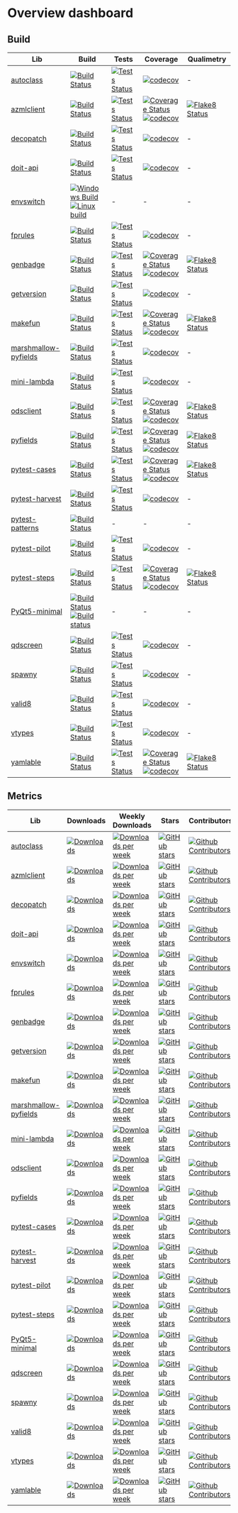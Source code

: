 # Overview dashboard

## Build

| Lib | Build | Tests | Coverage | Qualimetry |
| --- | ----- | ----- | -------- | ---------- |
| [autoclass](https://smarie.github.io/python-autoclass/) | [![Build Status](https://travis-ci.org/smarie/python-autoclass.svg?branch=master)](https://travis-ci.org/smarie/python-autoclass) | [![Tests Status](https://smarie.github.io/python-autoclass/junit/junit-badge.svg?dummy=8484744)](https://smarie.github.io/python-autoclass/junit/report.html) | [![codecov](https://codecov.io/gh/smarie/python-autoclass/branch/master/graph/badge.svg)](https://codecov.io/gh/smarie/python-autoclass) | - |
| [azmlclient](https://smarie.github.io/python-azureml-client) | [![Build Status](https://github.com/smarie/python-azureml-client/actions/workflows/base.yml/badge.svg)](https://github.com/smarie/python-azureml-client/actions/workflows/base.yml) | [![Tests Status](https://smarie.github.io/python-azureml-client/reports/junit/junit-badge.svg?dummy=8484744)](https://smarie.github.io/python-azureml-client/reports/junit/report.html) | [![Coverage Status](https://smarie.github.io/python-azureml-client/reports/coverage/coverage-badge.svg?dummy=8484744)](https://smarie.github.io/python-azureml-client/reports/coverage/index.html) <br /> [![codecov](https://codecov.io/gh/smarie/python-azureml-client/branch/master/graph/badge.svg)](https://codecov.io/gh/smarie/python-azureml-client) | [![Flake8 Status](https://smarie.github.io/python-azureml-client/reports/flake8/flake8-badge.svg?dummy=8484744)](https://smarie.github.io/python-azureml-client/reports/flake8/index.html) |
| [decopatch](https://smarie.github.io/python-decopatch) | [![Build Status](https://travis-ci.org/smarie/python-decopatch.svg?branch=master)](https://travis-ci.org/smarie/python-decopatch) | [![Tests Status](https://smarie.github.io/python-decopatch/junit/junit-badge.svg?dummy=8484744)](https://smarie.github.io/python-decopatch/junit/report.html) | [![codecov](https://codecov.io/gh/smarie/python-decopatch/branch/master/graph/badge.svg)](https://codecov.io/gh/smarie/python-decopatch) | - |
| [doit-api](https://smarie.github.io/python-doit-api/) | [![Build Status](https://travis-ci.org/smarie/python-doit-api.svg?branch=master)](https://travis-ci.org/smarie/python-doit-api) | [![Tests Status](https://smarie.github.io/python-doit-api/junit/junit-badge.svg?dummy=8484744)](https://smarie.github.io/python-doit-api/junit/report.html) | [![codecov](https://codecov.io/gh/smarie/python-doit-api/branch/master/graph/badge.svg)](https://codecov.io/gh/smarie/python-doit-api) | - |
| [envswitch](https://smarie.github.io/env-switcher-gui/) | [![Windows Build](https://ci.appveyor.com/api/projects/status/15y7mvbqi4qu2v4y?svg=true)](https://ci.appveyor.com/project/smarie/env-switcher-gui)  <br /> [![Linux build](https://travis-ci.org/smarie/env-switcher-gui.svg?branch=master)](https://travis-ci.org/smarie/env-switcher-gui) | - | - | - |
| [fprules](https://smarie.github.io/python-fprules) | [![Build Status](https://travis-ci.org/smarie/python-fprules.svg?branch=master)](https://travis-ci.org/smarie/python-fprules) | [![Tests Status](https://smarie.github.io/python-fprules/junit/junit-badge.svg?dummy=8484744)](https://smarie.github.io/python-fprules/junit/report.html) | [![codecov](https://codecov.io/gh/smarie/python-fprules/branch/master/graph/badge.svg)](https://codecov.io/gh/smarie/python-fprules) | - |
| [genbadge](https://smarie.github.io/python-genbadge/) | [![Build Status](https://github.com/smarie/python-genbadge/actions/workflows/base.yml/badge.svg)](https://github.com/smarie/python-genbadge/actions/workflows/base.yml) | [![Tests Status](https://smarie.github.io/python-genbadge/reports/junit/junit-badge.svg?dummy=8484744)](https://smarie.github.io/python-genbadge/reports/junit/report.html) | [![Coverage Status](https://smarie.github.io/python-genbadge/reports/coverage/coverage-badge.svg?dummy=8484744)](https://smarie.github.io/python-genbadge/reports/coverage/index.html)  <br /> [![codecov](https://codecov.io/gh/smarie/python-genbadge/branch/main/graph/badge.svg)](https://codecov.io/gh/smarie/python-genbadge) | [![Flake8 Status](https://smarie.github.io/python-genbadge/reports/flake8/flake8-badge.svg?dummy=8484744)](https://smarie.github.io/python-genbadge/reports/flake8/index.html) |
| [getversion](https://smarie.github.io/python-getversion/) | [![Build Status](https://travis-ci.org/smarie/python-getversion.svg?branch=master)](https://travis-ci.org/smarie/python-getversion) | [![Tests Status](https://smarie.github.io/python-getversion/junit/junit-badge.svg?dummy=8484744)](https://smarie.github.io/python-getversion/junit/report.html) | [![codecov](https://codecov.io/gh/smarie/python-getversion/branch/master/graph/badge.svg)](https://codecov.io/gh/smarie/python-getversion)  | - |
| [makefun](https://smarie.github.io/python-makefun) | [![Build Status](https://github.com/smarie/python-makefun/actions/workflows/base.yml/badge.svg)](https://github.com/smarie/python-makefun/actions/workflows/base.yml) | [![Tests Status](https://smarie.github.io/python-makefun/reports/junit/junit-badge.svg?dummy=8484744)](https://smarie.github.io/python-makefun/reports/junit/report.html) | [![Coverage Status](https://smarie.github.io/python-makefun/reports/coverage/coverage-badge.svg?dummy=8484744)](https://smarie.github.io/python-makefun/reports/coverage/index.html) <br /> [![codecov](https://codecov.io/gh/smarie/python-makefun/branch/main/graph/badge.svg)](https://codecov.io/gh/smarie/python-makefun)  | [![Flake8 Status](https://smarie.github.io/python-makefun/reports/flake8/flake8-badge.svg?dummy=8484744)](https://smarie.github.io/python-makefun/reports/flake8/index.html) |
| [marshmallow-pyfields](https://smarie.github.io/python-marshmallow-pyfields/) | [![Build Status](https://travis-ci.org/smarie/python-marshmallow-pyfields.svg?branch=master)](https://travis-ci.org/smarie/python-marshmallow-pyfields) | [![Tests Status](https://smarie.github.io/python-marshmallow-pyfields/junit/junit-badge.svg?dummy=8484744)](https://smarie.github.io/python-marshmallow-pyfields/junit/report.html) | [![codecov](https://codecov.io/gh/smarie/python-marshmallow-pyfields/branch/master/graph/badge.svg)](https://codecov.io/gh/smarie/python-marshmallow-pyfields) | - |
| [mini-lambda](https://smarie.github.io/python-mini-lambda) | [![Build Status](https://travis-ci.org/smarie/python-mini-lambda.svg?branch=master)](https://travis-ci.org/smarie/python-mini-lambda) | [![Tests Status](https://smarie.github.io/python-mini-lambda/junit/junit-badge.svg?dummy=8484744)](https://smarie.github.io/python-mini-lambda/junit/report.html) | [![codecov](https://codecov.io/gh/smarie/python-mini-lambda/branch/master/graph/badge.svg)](https://codecov.io/gh/smarie/python-mini-lambda)  | - |
| [odsclient](https://smarie.github.io/python-odsclient/) | [![Build Status](https://github.com/smarie/python-odsclient/actions/workflows/base.yml/badge.svg)](https://github.com/smarie/python-odsclient/actions/workflows/base.yml) | [![Tests Status](https://smarie.github.io/python-odsclient/reports/junit/junit-badge.svg?dummy=8484744)](https://smarie.github.io/python-odsclient/reports/junit/report.html) | [![Coverage Status](https://smarie.github.io/python-odsclient/reports/coverage/coverage-badge.svg?dummy=8484744)](https://smarie.github.io/python-odsclient/reports/coverage/index.html) <br /> [![codecov](https://codecov.io/gh/smarie/python-odsclient/branch/main/graph/badge.svg)](https://codecov.io/gh/smarie/python-odsclient) | [![Flake8 Status](https://smarie.github.io/python-odsclient/reports/flake8/flake8-badge.svg?dummy=8484744)](https://smarie.github.io/python-odsclient/reports/flake8/index.html) |
| [pyfields](https://smarie.github.io/python-pyfields/) | [![Build Status](https://github.com/smarie/python-pyfields/actions/workflows/base.yml/badge.svg)](https://github.com/smarie/python-pyfields/actions/workflows/base.yml) | [![Tests Status](https://smarie.github.io/python-pyfields/reports/junit/junit-badge.svg?dummy=8484744)](https://smarie.github.io/python-pyfields/reports/junit/report.html) | [![Coverage Status](https://smarie.github.io/python-pyfields/reports/coverage/coverage-badge.svg?dummy=8484744)](https://smarie.github.io/python-pyfields/reports/coverage/index.html) <br /> [![codecov](https://codecov.io/gh/smarie/python-pyfields/branch/main/graph/badge.svg)](https://codecov.io/gh/smarie/python-pyfields) | [![Flake8 Status](https://smarie.github.io/python-pyfields/reports/flake8/flake8-badge.svg?dummy=8484744)](https://smarie.github.io/python-pyfields/reports/flake8/index.html) |
| [pytest-cases](https://smarie.github.io/python-pytest-cases) | [![Build Status](https://github.com/smarie/python-pytest-cases/actions/workflows/base.yml/badge.svg)](https://github.com/smarie/python-pytest-cases/actions/workflows/base.yml) | [![Tests Status](https://smarie.github.io/python-pytest-cases/reports/junit/junit-badge.svg?dummy=8484744)](https://smarie.github.io/python-pytest-cases/reports/junit/report.html) | [![Coverage Status](https://smarie.github.io/python-pytest-cases/reports/coverage/coverage-badge.svg?dummy=8484744)](https://smarie.github.io/python-pytest-cases/reports/coverage/index.html)  <br /> [![codecov](https://codecov.io/gh/smarie/python-pytest-cases/branch/main/graph/badge.svg)](https://codecov.io/gh/smarie/python-pytest-cases) | [![Flake8 Status](https://smarie.github.io/python-pytest-cases/reports/flake8/flake8-badge.svg?dummy=8484744)](https://smarie.github.io/python-pytest-cases/reports/flake8/index.html) |
| [pytest-harvest](https://smarie.github.io/python-pytest-harvest/) | [![Build Status](https://github.com/smarie/python-pytest-harvest/actions/workflows/base.yml/badge.svg)](https://github.com/smarie/python-pytest-harvest/actions/workflows/base.yml) | [![Tests Status](https://smarie.github.io/python-pytest-harvest/reports/junit/junit-badge.svg?dummy=8484744)](https://smarie.github.io/python-pytest-harvest/reports/junit/report.html) | [![codecov](https://codecov.io/gh/smarie/python-pytest-harvest/branch/master/graph/badge.svg)](https://codecov.io/gh/smarie/python-pytest-harvest) | - |
| [pytest-patterns](https://smarie.github.io/pytest-patterns/) | [![Build Status](https://travis-ci.org/smarie/pytest-patterns.svg?branch=master)](https://travis-ci.org/smarie/pytest-patterns) | - | - | - |
| [pytest-pilot](https://smarie.github.io/python-pytest-pilot) | [![Build Status](https://travis-ci.org/smarie/python-pytest-pilot.svg?branch=master)](https://travis-ci.org/smarie/python-pytest-pilot) | [![Tests Status](https://smarie.github.io/python-pytest-pilot/junit/junit-badge.svg?dummy=8484744)](https://smarie.github.io/python-pytest-pilot/junit/report.html) | [![codecov](https://codecov.io/gh/smarie/python-pytest-pilot/branch/master/graph/badge.svg)](https://codecov.io/gh/smarie/python-pytest-pilot) | - |
| [pytest-steps](https://smarie.github.io/python-pytest-steps) | [![Build Status](https://github.com/smarie/python-pytest-steps/actions/workflows/base.yml/badge.svg)](https://github.com/smarie/python-pytest-steps/actions/workflows/base.yml) | [![Tests Status](https://smarie.github.io/python-pytest-steps/reports/junit/junit-badge.svg?dummy=8484744)](https://smarie.github.io/python-pytest-steps/reports/junit/report.html) | [![Coverage Status](https://smarie.github.io/python-pytest-steps/reports/coverage/coverage-badge.svg?dummy=8484744)](https://smarie.github.io/python-pytest-steps/reports/coverage/index.html)  <br /> [![codecov](https://codecov.io/gh/smarie/python-pytest-steps/branch/main/graph/badge.svg)](https://codecov.io/gh/smarie/python-pytest-steps) | [![Flake8 Status](https://smarie.github.io/python-pytest-steps/reports/flake8/flake8-badge.svg?dummy=8484744)](https://smarie.github.io/python-pytest-steps/reports/flake8/index.html) |
| [PyQt5-minimal](https://github.com/smarie/PyQt5-minimal) | [![Build Status](https://travis-ci.org/smarie/PyQt5-minimal.svg?branch=Qt5.6.3_PyQt_5.6_Python3.5)](https://travis-ci.org/smarie/PyQt5-minimal)  <br /> [![Build status](https://ci.appveyor.com/api/projects/status/5v9xec097c99h8ox?svg=true)](https://ci.appveyor.com/project/smarie/pyqt5-minimal) | - | - | - |
| [qdscreen](https://python-qds.github.io/qdscreen/) | [![Build Status](https://github.com/python-qds/qdscreen/actions/workflows/base.yml/badge.svg)](https://github.com/python-qds/qdscreen/actions/workflows/base.yml) | [![Tests Status](https://python-qds.github.io/qdscreen/reports/junit/junit-badge.svg?dummy=8484744)](https://python-qds.github.io/qdscreen/reports/junit/report.html) | [![codecov](https://codecov.io/gh/python-qds/qdscreen/branch/main/graph/badge.svg)](https://codecov.io/gh/python-qds/qdscreen) | - |
| [spawny](https://smarie.github.io/python-spawny) | [![Build Status](https://travis-ci.org/smarie/python-spawny.svg?branch=master)](https://travis-ci.org/smarie/python-spawny) | [![Tests Status](https://smarie.github.io/python-spawny/junit/junit-badge.svg?dummy=8484744)](https://smarie.github.io/python-spawny/junit/report.html) | [![codecov](https://codecov.io/gh/smarie/python-spawny/branch/master/graph/badge.svg)](https://codecov.io/gh/smarie/python-spawny) | - |
| [valid8](https://smarie.github.io/python-valid8/) | [![Build Status](https://travis-ci.com/smarie/python-valid8.svg?branch=master)](https://travis-ci.com/smarie/python-valid8) | [![Tests Status](https://smarie.github.io/python-valid8/junit/junit-badge.svg?dummy=8484744)](https://smarie.github.io/python-valid8/junit/report.html) | [![codecov](https://codecov.io/gh/smarie/python-valid8/branch/master/graph/badge.svg)](https://codecov.io/gh/smarie/python-valid8) | - |
| [vtypes](https://smarie.github.io/python-vtypes/) | [![Build Status](https://travis-ci.org/smarie/python-vtypes.svg?branch=master)](https://travis-ci.org/smarie/python-vtypes) | [![Tests Status](https://smarie.github.io/python-vtypes/junit/junit-badge.svg?dummy=8484744)](https://smarie.github.io/python-vtypes/junit/report.html) | [![codecov](https://codecov.io/gh/smarie/python-vtypes/branch/master/graph/badge.svg)](https://codecov.io/gh/smarie/python-vtypes) | - |
| [yamlable](https://smarie.github.io/python-yamlable/) | [![Build Status](https://github.com/smarie/python-yamlable/actions/workflows/base.yml/badge.svg)](https://github.com/smarie/python-yamlable/actions/workflows/base.yml) | [![Tests Status](https://smarie.github.io/python-yamlable/reports/junit/junit-badge.svg?dummy=8484744)](https://smarie.github.io/python-yamlable/reports/junit/report.html) | [![Coverage Status](https://smarie.github.io/python-yamlable/reports/coverage/coverage-badge.svg?dummy=8484744)](https://smarie.github.io/python-yamlable/reports/coverage/index.html)  <br /> [![codecov](https://codecov.io/gh/smarie/python-yamlable/branch/main/graph/badge.svg)](https://codecov.io/gh/smarie/python-yamlable) | [![Flake8 Status](https://smarie.github.io/python-yamlable/reports/flake8/flake8-badge.svg?dummy=8484744)](https://smarie.github.io/python-yamlable/reports/flake8/index.html) |

## Metrics

| Lib | Downloads | Weekly Downloads | Stars | Contributors | Issues | Pull Requests |
| --- | --------- | ---------------- | ----- | ------------ | ------ | ------------- |
| [autoclass](https://smarie.github.io/python-autoclass/) | [![Downloads](https://pepy.tech/badge/autoclass)](https://pepy.tech/project/autoclass) | [![Downloads per week](https://pepy.tech/badge/autoclass/week)](https://pepy.tech/project/autoclass) | [![GitHub stars](https://img.shields.io/github/stars/smarie/python-autoclass)](https://github.com/smarie/python-autoclass/stargazers) | [![Github Contributors](https://img.shields.io/github/contributors/smarie/python-autoclass)](https://github.com/smarie/python-autoclass/contributors) | [![Github Contributors](https://img.shields.io/github/contributors/smarie/python-autoclass)](https://github.com/smarie/python-autoclass/issues) |
| [azmlclient](https://smarie.github.io/python-azureml-client/) | [![Downloads](https://pepy.tech/badge/azmlclient)](https://pepy.tech/project/azmlclient) | [![Downloads per week](https://pepy.tech/badge/azmlclient/week)](https://pepy.tech/project/azmlclient) | [![GitHub stars](https://img.shields.io/github/stars/smarie/python-azureml-client)](https://github.com/smarie/python-azureml-client/stargazers) | [![Github Contributors](https://img.shields.io/github/contributors/smarie/python-azureml-client)](https://github.com/smarie/python-azureml-client/contributors) | [![Github Contributors](https://img.shields.io/github/contributors/smarie/python-azureml-client)](https://github.com/smarie/python-azureml-client/issues) |
| [decopatch](https://smarie.github.io/python-decopatch/) | [![Downloads](https://pepy.tech/badge/decopatch)](https://pepy.tech/project/decopatch) | [![Downloads per week](https://pepy.tech/badge/decopatch/week)](https://pepy.tech/project/decopatch) | [![GitHub stars](https://img.shields.io/github/stars/smarie/python-decopatch)](https://github.com/smarie/python-decopatch/stargazers) | [![Github Contributors](https://img.shields.io/github/contributors/smarie/python-decopatch)](https://github.com/smarie/python-decopatch/contributors) | [![Github Contributors](https://img.shields.io/github/contributors/smarie/python-decopatch)](https://github.com/smarie/python-decopatch/issues) |
| [doit-api](https://smarie.github.io/python-doit-api/) | [![Downloads](https://pepy.tech/badge/doit-api)](https://pepy.tech/project/doit-api) | [![Downloads per week](https://pepy.tech/badge/doit-api/week)](https://pepy.tech/project/doit-api) | [![GitHub stars](https://img.shields.io/github/stars/smarie/python-doit-api)](https://github.com/smarie/python-doit-api/stargazers) | [![Github Contributors](https://img.shields.io/github/contributors/smarie/python-doit-api)](https://github.com/smarie/python-doit-api/contributors) | [![Github Contributors](https://img.shields.io/github/contributors/smarie/python-doit-api)](https://github.com/smarie/python-doit-api/issues) |
| [envswitch](https://smarie.github.io/env-switcher-gui/) | [![Downloads](https://pepy.tech/badge/envswitch)](https://pepy.tech/project/envswitch) | [![Downloads per week](https://pepy.tech/badge/envswitch/week)](https://pepy.tech/project/envswitch) | [![GitHub stars](https://img.shields.io/github/stars/smarie/env-switcher-gui)](https://github.com/smarie/env-switcher-gui/stargazers) | [![Github Contributors](https://img.shields.io/github/contributors/smarie/env-switcher-gui)](https://github.com/smarie/env-switcher-gui/contributors) | [![Github Contributors](https://img.shields.io/github/contributors/smarie/env-switcher-gui)](https://github.com/smarie/env-switcher-gui/issues) |
| [fprules](https://smarie.github.io/python-fprules/) | [![Downloads](https://pepy.tech/badge/fprules)](https://pepy.tech/project/fprules) | [![Downloads per week](https://pepy.tech/badge/fprules/week)](https://pepy.tech/project/fprules) | [![GitHub stars](https://img.shields.io/github/stars/smarie/python-fprules)](https://github.com/smarie/python-fprules/stargazers) | [![Github Contributors](https://img.shields.io/github/contributors/smarie/python-fprules)](https://github.com/smarie/python-fprules/contributors) | [![Github Contributors](https://img.shields.io/github/contributors/smarie/python-fprules)](https://github.com/smarie/python-fprules/issues) |
| [genbadge](https://smarie.github.io/python-genbadge/) | [![Downloads](https://pepy.tech/badge/genbadge)](https://pepy.tech/project/genbadge) | [![Downloads per week](https://pepy.tech/badge/genbadge/week)](https://pepy.tech/project/genbadge) | [![GitHub stars](https://img.shields.io/github/stars/smarie/python-genbadge)](https://github.com/smarie/python-genbadge/stargazers) | [![Github Contributors](https://img.shields.io/github/contributors/smarie/python-genbadge)](https://github.com/smarie/python-genbadge/contributors) | [![Github Contributors](https://img.shields.io/github/contributors/smarie/python-genbadge)](https://github.com/smarie/python-genbadge/issues) |
| [getversion](https://smarie.github.io/python-getversion/) | [![Downloads](https://pepy.tech/badge/getversion)](https://pepy.tech/project/getversion) | [![Downloads per week](https://pepy.tech/badge/getversion/week)](https://pepy.tech/project/getversion) | [![GitHub stars](https://img.shields.io/github/stars/smarie/python-getversion)](https://github.com/smarie/python-getversion/stargazers) | [![Github Contributors](https://img.shields.io/github/contributors/smarie/python-getversion)](https://github.com/smarie/python-getversion/contributors) | [![Github Contributors](https://img.shields.io/github/contributors/smarie/python-getversion)](https://github.com/smarie/python-getversion/issues) |
| [makefun](https://smarie.github.io/python-makefun/) | [![Downloads](https://pepy.tech/badge/makefun)](https://pepy.tech/project/makefun) | [![Downloads per week](https://pepy.tech/badge/makefun/week)](https://pepy.tech/project/makefun) | [![GitHub stars](https://img.shields.io/github/stars/smarie/python-makefun)](https://github.com/smarie/python-makefun/stargazers) | [![Github Contributors](https://img.shields.io/github/contributors/smarie/python-makefun)](https://github.com/smarie/python-makefun/contributors) | [![Github Contributors](https://img.shields.io/github/contributors/smarie/python-makefun)](https://github.com/smarie/python-makefun/issues) |
| [marshmallow-pyfields](https://smarie.github.io/python-marshmallow-pyfields/) | [![Downloads](https://pepy.tech/badge/marshmallow-pyfields)](https://pepy.tech/project/marshmallow-pyfields) | [![Downloads per week](https://pepy.tech/badge/marshmallow-pyfields/week)](https://pepy.tech/project/marshmallow-pyfields) | [![GitHub stars](https://img.shields.io/github/stars/smarie/python-marshmallow-pyfields)](https://github.com/smarie/python-marshmallow-pyfields/stargazers) | [![Github Contributors](https://img.shields.io/github/contributors/smarie/python-marshmallow-pyfields)](https://github.com/smarie/python-marshmallow-pyfields/contributors) | [![Github Contributors](https://img.shields.io/github/contributors/smarie/python-marshmallow-pyfields)](https://github.com/smarie/python-marshmallow-pyfields/issues) |
| [mini-lambda](https://smarie.github.io/python-mini-lambda/) | [![Downloads](https://pepy.tech/badge/mini-lambda)](https://pepy.tech/project/mini-lambda) | [![Downloads per week](https://pepy.tech/badge/mini-lambda/week)](https://pepy.tech/project/mini-lambda) | [![GitHub stars](https://img.shields.io/github/stars/smarie/python-mini-lambda)](https://github.com/smarie/python-mini-lambda/stargazers) | [![Github Contributors](https://img.shields.io/github/contributors/smarie/python-mini-lambda)](https://github.com/smarie/python-mini-lambda/contributors) | [![Github Contributors](https://img.shields.io/github/contributors/smarie/python-mini-lambda)](https://github.com/smarie/python-mini-lambda/issues) |
| [odsclient](https://smarie.github.io/python-odsclient/) | [![Downloads](https://pepy.tech/badge/odsclient)](https://pepy.tech/project/odsclient) | [![Downloads per week](https://pepy.tech/badge/odsclient/week)](https://pepy.tech/project/odsclient) | [![GitHub stars](https://img.shields.io/github/stars/smarie/python-odsclient)](https://github.com/smarie/python-odsclient/stargazers) | [![Github Contributors](https://img.shields.io/github/contributors/smarie/python-odsclient)](https://github.com/smarie/python-odsclient/contributors) | [![Github Contributors](https://img.shields.io/github/contributors/smarie/python-odsclient)](https://github.com/smarie/python-odsclient/issues) |
| [pyfields](https://smarie.github.io/python-pyfields/) | [![Downloads](https://pepy.tech/badge/pyfields)](https://pepy.tech/project/pyfields) | [![Downloads per week](https://pepy.tech/badge/pyfields/week)](https://pepy.tech/project/pyfields) | [![GitHub stars](https://img.shields.io/github/stars/smarie/python-pyfields)](https://github.com/smarie/python-pyfields/stargazers) | [![Github Contributors](https://img.shields.io/github/contributors/smarie/python-pyfields)](https://github.com/smarie/python-pyfields/contributors) | [![Github Contributors](https://img.shields.io/github/contributors/smarie/python-pyfields)](https://github.com/smarie/python-pyfields/issues) |
| [pytest-cases](https://smarie.github.io/python-pytest-cases/) | [![Downloads](https://pepy.tech/badge/pytest-cases)](https://pepy.tech/project/pytest-cases) | [![Downloads per week](https://pepy.tech/badge/pytest-cases/week)](https://pepy.tech/project/pytest-cases) | [![GitHub stars](https://img.shields.io/github/stars/smarie/python-pytest-cases)](https://github.com/smarie/python-pytest-cases/stargazers) | [![Github Contributors](https://img.shields.io/github/contributors/smarie/python-pytest-cases)](https://github.com/smarie/python-pytest-cases/contributors) | [![Github Contributors](https://img.shields.io/github/contributors/smarie/python-pytest-cases)](https://github.com/smarie/python-pytest-cases/issues) |
| [pytest-harvest](https://smarie.github.io/python-pytest-harvest/) | [![Downloads](https://pepy.tech/badge/pytest-harvest)](https://pepy.tech/project/pytest-harvest) | [![Downloads per week](https://pepy.tech/badge/pytest-harvest/week)](https://pepy.tech/project/pytest-harvest) | [![GitHub stars](https://img.shields.io/github/stars/smarie/python-pytest-harvest)](https://github.com/smarie/python-pytest-harvest/stargazers) | [![Github Contributors](https://img.shields.io/github/contributors/smarie/python-pytest-harvest)](https://github.com/smarie/python-pytest-harvest/contributors) | [![Github Contributors](https://img.shields.io/github/contributors/smarie/python-pytest-harvest)](https://github.com/smarie/python-pytest-harvest/issues) |
| [pytest-pilot](https://smarie.github.io/python-pytest-pilot/) | [![Downloads](https://pepy.tech/badge/pytest-pilot)](https://pepy.tech/project/pytest-pilot) | [![Downloads per week](https://pepy.tech/badge/pytest-pilot/week)](https://pepy.tech/project/pytest-pilot) | [![GitHub stars](https://img.shields.io/github/stars/smarie/python-pytest-pilot)](https://github.com/smarie/python-pytest-pilot/stargazers) | [![Github Contributors](https://img.shields.io/github/contributors/smarie/python-pytest-pilot)](https://github.com/smarie/python-pytest-pilot/contributors) | [![Github Contributors](https://img.shields.io/github/contributors/smarie/python-pytest-pilot)](https://github.com/smarie/python-pytest-pilot/issues) |
| [pytest-steps](https://smarie.github.io/python-pytest-steps/) | [![Downloads](https://pepy.tech/badge/pytest-steps)](https://pepy.tech/project/pytest-steps) | [![Downloads per week](https://pepy.tech/badge/pytest-steps/week)](https://pepy.tech/project/pytest-steps) | [![GitHub stars](https://img.shields.io/github/stars/smarie/python-pytest-steps)](https://github.com/smarie/python-pytest-steps/stargazers) | [![Github Contributors](https://img.shields.io/github/contributors/smarie/python-pytest-steps)](https://github.com/smarie/python-pytest-steps/contributors) | [![Github Contributors](https://img.shields.io/github/contributors/smarie/python-pytest-steps)](https://github.com/smarie/python-pytest-steps/issues) |
| [PyQt5-minimal](https://smarie.github.io/PyQt5-minimal/) | [![Downloads](https://pepy.tech/badge/PyQt5-minimal)](https://pepy.tech/project/PyQt5-minimal) | [![Downloads per week](https://pepy.tech/badge/PyQt5-minimal/week)](https://pepy.tech/project/PyQt5-minimal) | [![GitHub stars](https://img.shields.io/github/stars/smarie/PyQt5-minimal)](https://github.com/smarie/PyQt5-minimal/stargazers) | [![Github Contributors](https://img.shields.io/github/contributors/smarie/PyQt5-minimal)](https://github.com/smarie/PyQt5-minimal/contributors) | [![Github Contributors](https://img.shields.io/github/contributors/smarie/PyQt5-minimal)](https://github.com/smarie/PyQt5-minimal/issues) |
| [qdscreen](https://python-qds.github.io/qdscreen/) | [![Downloads](https://pepy.tech/badge/qdscreen)](https://pepy.tech/project/qdscreen) | [![Downloads per week](https://pepy.tech/badge/qdscreen/week)](https://pepy.tech/project/qdscreen) | [![GitHub stars](https://img.shields.io/github/stars/python-qds/qdscreen)](https://github.com/python-qds/qdscreen/stargazers) | [![Github Contributors](https://img.shields.io/github/contributors/python-qds/qdscreen)](https://github.com/python-qds/qdscreen/contributors) | [![Github Contributors](https://img.shields.io/github/contributors/python-qds/qdscreen)](https://github.com/python-qds/qdscreen/issues) |
| [spawny](https://smarie.github.io/python-spawny/) | [![Downloads](https://pepy.tech/badge/spawny)](https://pepy.tech/project/spawny) | [![Downloads per week](https://pepy.tech/badge/spawny/week)](https://pepy.tech/project/spawny) | [![GitHub stars](https://img.shields.io/github/stars/smarie/python-spawny)](https://github.com/smarie/python-spawny/stargazers) | [![Github Contributors](https://img.shields.io/github/contributors/smarie/python-spawny)](https://github.com/smarie/python-spawny/contributors) | [![Github Contributors](https://img.shields.io/github/contributors/smarie/python-spawny)](https://github.com/smarie/python-spawny/issues) |
| [valid8](https://smarie.github.io/python-valid8/) | [![Downloads](https://pepy.tech/badge/valid8)](https://pepy.tech/project/valid8) | [![Downloads per week](https://pepy.tech/badge/valid8/week)](https://pepy.tech/project/valid8) | [![GitHub stars](https://img.shields.io/github/stars/smarie/python-valid8)](https://github.com/smarie/python-valid8/stargazers) | [![Github Contributors](https://img.shields.io/github/contributors/smarie/python-valid8)](https://github.com/smarie/python-valid8/contributors) | [![Github Contributors](https://img.shields.io/github/contributors/smarie/python-valid8)](https://github.com/smarie/python-valid8/issues) |
| [vtypes](https://smarie.github.io/python-vtypes/) | [![Downloads](https://pepy.tech/badge/vtypes)](https://pepy.tech/project/vtypes) | [![Downloads per week](https://pepy.tech/badge/vtypes/week)](https://pepy.tech/project/vtypes) | [![GitHub stars](https://img.shields.io/github/stars/smarie/python-vtypes)](https://github.com/smarie/python-vtypes/stargazers) | [![Github Contributors](https://img.shields.io/github/contributors/smarie/python-vtypes)](https://github.com/smarie/python-vtypes/contributors) | [![Github Contributors](https://img.shields.io/github/contributors/smarie/python-vtypes)](https://github.com/smarie/python-vtypes/issues) |
| [yamlable](https://smarie.github.io/python-yamlable/) | [![Downloads](https://pepy.tech/badge/yamlable)](https://pepy.tech/project/yamlable) | [![Downloads per week](https://pepy.tech/badge/yamlable/week)](https://pepy.tech/project/yamlable) | [![GitHub stars](https://img.shields.io/github/stars/smarie/python-yamlable)](https://github.com/smarie/python-yamlable/stargazers) | [![Github Contributors](https://img.shields.io/github/contributors/smarie/python-yamlable)](https://github.com/smarie/python-yamlable/contributors) | [![Github Contributors](https://img.shields.io/github/contributors/smarie/python-yamlable)](https://github.com/smarie/python-yamlable/issues) |
